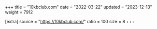 +++
title = "10kbclub.com"
date = "2022-03-22"
updated = "2023-12-13"
weight = 7912

[extra]
source = "https://10kbclub.com/"
ratio = 100
size = 8
+++
